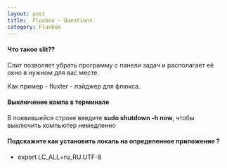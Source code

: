 ```yaml
---
layout: post
title:  Fluxbox - Questions
category: Fluxbox
---
```


#### Что такое slit??

Слит позволяет убрать программу с панели задач и располагает её окно в нужном для вас месте.

Как пример - fluxter - пэйджер для флюкса.

#### Выключение компа в терминале

В появившейся строке введите **sudo shutdown -h now**, чтобы выключить компьютер немедленно

#### Подскажите как установить локаль на определенное приложение ?

- export LC_ALL=ru_RU.UTF-8
